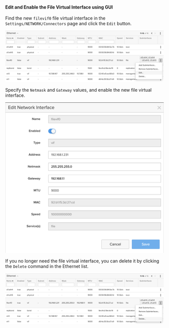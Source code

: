 #### Edit and Enable the File Virtual Interface using GUI
Find the new `filevif0` file virtual interface in the `Settings/NETWORK/Connectors` page and click the `Edit` button.

![Edit Virtual Network Interface](https://github.com/zsvoboda/fadoc/blob/main/src/img/vif.physical/edit.file.vif.png)

Specify the `Netmask` and `Gateway` values, and enable the new file virtual interface.

![Edit Virtual Network Interface Dialog](https://github.com/zsvoboda/fadoc/blob/main/src/img/vif.physical/edit.file.vif.dialog.png)

If you no longer need the file virtual interface, you can delete it by clicking the `Delete` command in the Ethernet list.

![Delete Virtual Network Interface](https://github.com/zsvoboda/fadoc/blob/main/src/img/vif.physical/delete.file.vif.png)


